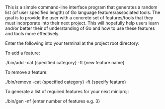 This is a simple command-line interface program that generates a random list (of user specified length) of Go language features/associated tools. The goal is to provide the user with a concrete set of features/tools that they must incorporate into their next project. This will hopefully help users learn and/or better their of understanding of Go and how to use these features and tools more effectively.

Enter the following into your terminal at the project root directory:

To add a feature:

./bin/add -cat {specified category} -ft {new feature name}

To remove a feature:

./bin/remove -cat {specified category} -ft {specify feature}

To generate a list of required features for your next miniproj:

./bin/gen -nf {enter number of features e.g. 3}
